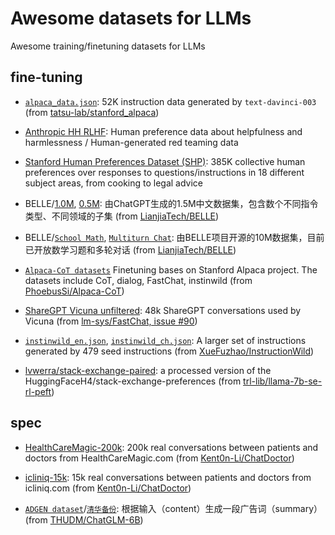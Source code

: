 # Awesome datasets for LLMs

Awesome training/finetuning datasets for LLMs

## fine-tuning

* [`alpaca_data.json`](https://github.com/tatsu-lab/stanford_alpaca/blob/main/alpaca_data.json): 52K instruction data generated by `text-davinci-003` (from [tatsu-lab/stanford_alpaca](https://github.com/tatsu-lab/stanford_alpaca))

* [Anthropic HH RLHF](https://huggingface.co/datasets/Anthropic/hh-rlhf): Human preference data about helpfulness and harmlessness / Human-generated red teaming data

* [Stanford Human Preferences Dataset (SHP)](https://huggingface.co/datasets/stanfordnlp/SHP): 385K collective human preferences over responses to questions/instructions in 18 different subject areas, from cooking to legal advice

* BELLE/[1.0M](https://huggingface.co/datasets/BelleGroup/train_1M_CN), [0.5M](https://huggingface.co/datasets/BelleGroup/train_0.5M_CN): 由ChatGPT生成的1.5M中文数据集，包含数个不同指令类型、不同领域的子集 (from [LianjiaTech/BELLE](https://github.com/LianjiaTech/BELLE))

* BELLE/[`School Math`](https://huggingface.co/datasets/BelleGroup/school_math_0.25M), [`Multiturn Chat`](https://huggingface.co/datasets/BelleGroup/multiturn_chat_0.8M): 由BELLE项目开源的10M数据集，目前已开放数学习题和多轮对话 (from [LianjiaTech/BELLE](https://github.com/LianjiaTech/BELLE))

* [`Alpaca-CoT datasets`](https://huggingface.co/datasets/QingyiSi/Alpaca-CoT) Finetuning bases on Stanford Alpaca project. The datasets include CoT, dialog, FastChat, instinwild (from [PhoebusSi/Alpaca-CoT](https://github.com/PhoebusSi/Alpaca-CoT/blob/main/CN_README.md#%E6%95%B0%E6%8D%AE%E7%BB%9F%E8%AE%A1))

* [ShareGPT Vicuna unfiltered](https://huggingface.co/datasets/anon8231489123/ShareGPT_Vicuna_unfiltered/tree/main/HTML_cleaned_raw_dataset): 48k ShareGPT conversations used by Vicuna (from [lm-sys/FastChat, issue #90](https://github.com/lm-sys/FastChat/issues/90#issuecomment-1493250773))

* [`instinwild_en.json`](https://drive.google.com/file/d/1qOfrl0RIWgH2_b1rYCEVxjHF3u3Dwqay/view?usp=sharing), [`instinwild_ch.json`](https://drive.google.com/file/d/1OqfOUWYfrK6riE9erOx-Izp3nItfqz_K/view?usp=sharing): A larger set of instructions generated by 479 seed instructions (from [XueFuzhao/InstructionWild](https://github.com/XueFuzhao/InstructionWild))

* [lvwerra/stack-exchange-paired](https://huggingface.co/datasets/lvwerra/stack-exchange-paired): a processed version of the HuggingFaceH4/stack-exchange-preferences (from [trl-lib/llama-7b-se-rl-peft](https://huggingface.co/trl-lib/llama-7b-se-rl-peft))

## spec

* [HealthCareMagic-200k](https://drive.google.com/file/d/1lyfqIwlLSClhgrCutWuEe_IACNq6XNUt/view?usp=sharing): 200k real conversations between patients and doctors from HealthCareMagic.com (from [Kent0n-Li/ChatDoctor](https://github.com/Kent0n-Li/ChatDoctor))

* [icliniq-15k](https://drive.google.com/file/d/1ZKbqgYqWc7DJHs3N9TQYQVPdDQmZaClA/view?usp=sharing): 15k real conversations between patients and doctors from icliniq.com (from [Kent0n-Li/ChatDoctor](https://github.com/Kent0n-Li/ChatDoctor))

* [`ADGEN dataset`](https://drive.google.com/file/d/13_vf0xRTQsyneRKdD1bZIr93vBGOczrk/view)/[`清华备份`](https://cloud.tsinghua.edu.cn/f/b3f119a008264b1cabd1/?dl=1): 根据输入（content）生成一段广告词（summary） (from [THUDM/ChatGLM-6B](https://github.com/THUDM/ChatGLM-6B/tree/main/ptuning#%E4%B8%8B%E8%BD%BD%E6%95%B0%E6%8D%AE%E9%9B%86))


